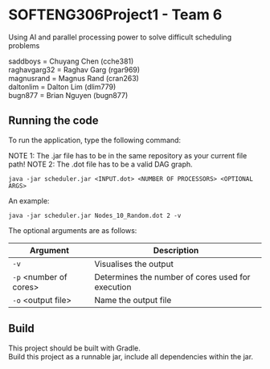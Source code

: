 # SOFTENG306Project1 - Team 6
Using AI and parallel processing power to solve difficult scheduling problems
  
saddboys = Chuyang Chen (cche381)  
raghavgarg32 = Raghav Garg (rgar969)  
magnusrand = Magnus Rand (cran263)  
daltonlim = Dalton Lim (dlim779)  
bugn877 = Brian Nguyen (bugn877)


## Running the code
To run the application, type the following command:

NOTE 1: The .jar file has to be in the same repository as your current file path!
NOTE 2: The .dot file has to be a valid DAG graph.
```
java -jar scheduler.jar <INPUT.dot> <NUMBER OF PROCESSORS> <OPTIONAL ARGS>
```

An example:
```
java -jar scheduler.jar Nodes_10_Random.dot 2 -v
```

The optional arguments are as follows:


|  Argument | Description  |
|---|---|
|  `-v` | Visualises the output  |
|  `-p` &lt;number of cores> |  Determines the number of cores used for execution |
|  `-o` &lt;output file> |  Name the output file |
  
## Build  
This project should be built with Gradle.  
Build this project as a runnable jar, include all dependencies within the jar.  
